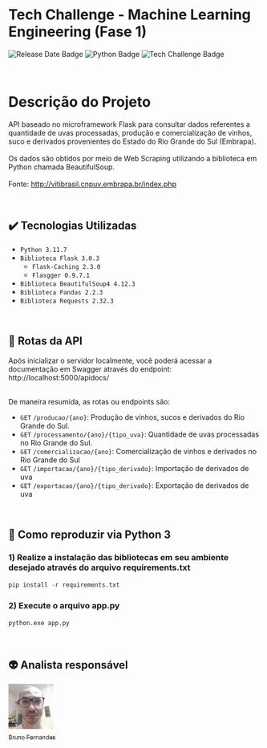 Tech Challenge - Machine Learning Engineering (Fase 1)
==============================

![Release Date Badge](https://img.shields.io/badge/Release_date-2024,_november-blue) ![Python Badge](https://img.shields.io/badge/Python-3.11.7-blue) ![Tech Challenge Badge](https://img.shields.io/badge/Tech_Challenge-Fase_1-orange)

<br>

# Descrição do Projeto
API baseado no microframework Flask para consultar dados referentes a quantidade de uvas processadas, produção e comercialização de vinhos, suco e derivados provenientes do Estado do Rio Grande do Sul (Embrapa).<br><br>
Os dados são obtidos por meio de Web Scraping utilizando a biblioteca em Python chamada BeautifulSoup.<br><br>
Fonte: http://vitibrasil.cnpuv.embrapa.br/index.php

<br>

## :heavy_check_mark: Tecnologias Utilizadas

- `Python 3.11.7`
- `Biblioteca Flask 3.0.3`
    - `Flask-Caching 2.3.0`
    - `Flasgger 0.9.7.1`
- `Biblioteca BeautifulSoup4 4.12.3`
- `Biblioteca Pandas 2.2.3`
- `Biblioteca Requests 2.32.3`

<br>

## :hammer: Rotas da API

Após inicializar o servidor localmente, você poderá acessar a documentação em Swagger através do endpoint: http://localhost:5000/apidocs/ <br><br>

De maneira resumida, as rotas ou endpoints são:

- `GET` `/producao/{ano}`: Produção de vinhos, sucos e derivados do Rio Grande do Sul. 
- `GET` `/processamento/{ano}/{tipo_uva}`: Quantidade de uvas processadas no Rio Grande do Sul.
- `GET` `/comercializacao/{ano}`: Comercialização de vinhos e derivados no Rio Grande do Sul
- `GET` `/importacao/{ano}/{tipo_derivado}`: Importação de derivados de uva
- `GET` `/exportacao/{ano}/{tipo_derivado}`: Exportação de derivados de uva


<br>

## :gem: Como reproduzir via Python 3

### 1) Realize a instalação das bibliotecas em seu ambiente desejado através do arquivo requirements.txt
```python
pip install -r requirements.txt
```

### 2) Execute o arquivo app.py
```python
python.exe app.py
```

<br>

## :alien: Analista responsável

[<img loading="lazy" src="img/equipe-bruno-fernandes.jpeg" width=90><br><sub>Bruno Fernandes</sub>](https://github.com/BrunoFernan1)

